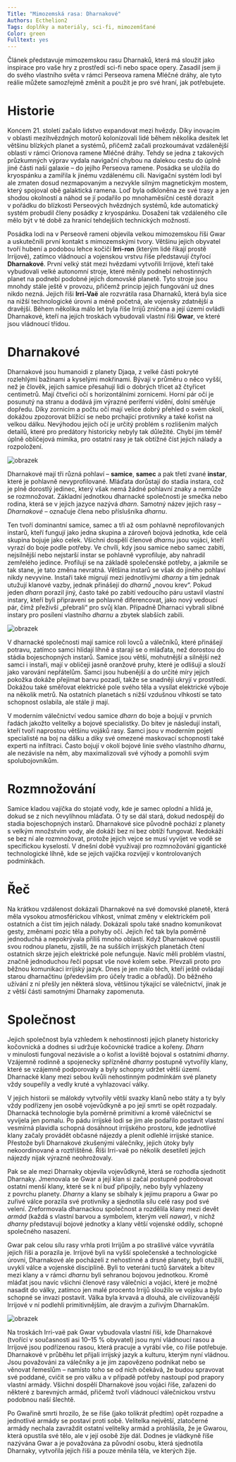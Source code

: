 ```yaml
---
Title: "Mimozemská rasa: Dharnakové"
Authors: Ecthelion2
Tags: doplňky a materiály, sci-fi, mimozemšťané
Color: green
Fulltext: yes
---
```

Článek představuje mimozemskou rasu Dharnaků, která má sloužit jako inspirace pro vaše hry z prostředí sci-fi nebo space opery. Zasadil jsem ji do svého vlastního světa v rámci Perseova ramena Mléčné dráhy, ale tyto reálie můžete samozřejmě změnit a použít je pro své hraní, jak potřebujete.

# Historie

Koncem 21. století začalo lidstvo expandovat mezi hvězdy. Díky inovacím v oblasti mezihvězdných motorů kolonizovali lidé během několika desítek let většinu blízkých planet a systémů, přičemž začali prozkoumávat vzdálenější oblasti v rámci Orionova ramene Mléčné dráhy. Tehdy se jedna z takových průzkumných výprav vydala navigační chybou na dalekou cestu do úplně jiné části naší galaxie – do jejího Perseova ramene. Posádka se uložila do kryospánku a zamířila k jinému vzdálenému cíli. Navigační systém lodi byl ale zmaten dosud nezmapovaným a nezvykle silným magnetickým mostem, který spojoval obě galaktická ramena. Loď byla odkloněna ze své trasy a jen shodou okolností a náhod se jí podařilo po mnohaměsíční cestě dorazit v pořádku do blízkosti Perseových hvězdných systémů, kde automatický systém probudil členy posádky z kryospánku. Dosažení tak vzdáleného cíle mělo být v té době za hranicí tehdejších technických možností.

Posádka lodi na v Perseově rameni objevila velkou mimozemskou říši Gwar a uskutečnili první kontakt s mimozemskými tvory. Většinu jejich obyvatel tvoří hubení a podobou lehce kočičí __Irri-ron__ (kterým lidé říkají prostě Irrijové), zatímco vládnoucí a vojenskou vrstvu říše představují čtyřocí __Dharnakové__. První velký stát mezi hvězdami vytvořili Irrijové, kteří také vybudovali velké autonomní stroje, které měnily podnebí nehostinných planet na podnebí podobné jejich domovské planetě. Tyto stroje jsou mnohdy stále ještě v provozu, přičemž princip jejich fungování už dnes nikdo nezná. Jejich říši __Irri-Vaë__ ale rozvrátila rasa Dharnaků, která byla sice na nižší technologické úrovni a méně početná, ale vojensky zdatnější a dravější. Během několika málo let byla říše Irrijů zničena a její území ovládli Dharnakové, kteří na jejích troskách vybudovali vlastní říši __Gwar__, ve které jsou vládnoucí třídou.

# Dharnakové

Dharnakové jsou humanoidi z planety Djaqa, z velké části pokryté rozlehlými bažinami a kyselými mokřinami. Bývají v průměru o něco vyšší, než je člověk, jejich samice přesahují lidi o dobrých třicet až čtyřicet centimetrů. Mají čtveřici očí s horizontálními zornicemi. Horní pár očí je posunutý na stranu a dodává jim výrazné periferní vidění, dolní směřuje dopředu. Díky zornicím a počtu očí mají velice dobrý přehled o svém okolí, dokážou zpozorovat blížící se nebo prchající protivníky a také kořist na velkou dálku. Nevýhodou jejich očí je určitý problém s rozlišením malých detailů, které pro predátory historicky nebyly tak důležité. Chybí jim téměř úplně obličejová mimika, pro ostatní rasy je tak obtížné číst jejich nálady a rozpoložení.

![obrazek](science-fiction-181902-opt.jpg)

Dharnakové mají tři různá pohlaví – __samice__, __samec__ a pak třetí zvané __instar__, které je pohlavně nevyprofilované. Mláďata dorůstají do stadia instara, což je plně dorostlý jedinec, který však nemá žádné pohlavní znaky a nemůže se rozmnožovat. Základní jednotkou dharnacké společnosti je smečka nebo rodina, která se v jejich jazyce nazývá _dharn_. Samotný název jejich rasy – _Dharnakové_ – označuje člena nebo příslušníka _dharnu_.

Ten tvoří dominantní samice, samec a tři až osm pohlavně neprofilovaných instarů, kteří fungují jako jedna skupina a zároveň bojová jednotka, kde celá skupina bojuje jako celek. Všichni dospělí členové _dharnu_ jsou vojáci, kteří vyrazí do boje podle potřeby. Ve chvíli, kdy jsou samice nebo samec zabiti, nejsilnější nebo nejstarší instar se pohlavně vyprofiluje, aby nahradil zemřelého jedince. Profilují se na základě společenské potřeby, a jakmile se tak stane, je tato změna nevratná. Většina instarů se však do jiného pohlaví nikdy nevyvine. Instaři také migrují mezi jednotlivými _dharny_ a tím jednak utužují klanové vazby, jednak přinášejí do _dharnů_ „novou krev“. Pokud jeden _dharn_ porazil jiný, často také po zabití vedoucího páru ustavil vlastní instary, kteří byli připraveni se pohlavně diferencovat, jako nový vedoucí pár, čímž přeživší „přebrali“ pro svůj klan. Případně Dharnaci vybrali slibné instary pro posílení vlastního _dharnu_ a zbytek slabších zabili.

![obrazek](science-fiction-165504-opt.jpg)

V dharnacké společnosti mají samice roli lovců a válečníků, které přinášejí potravu, zatímco samci hlídají líhně a starají se o mláďata, než dorostou do stádia bojeschopných instarů. Samice jsou větší, mohutnější a silnější než samci i instaři, mají v obličeji jasně oranžové pruhy, které je odlišují a slouží jako varování nepřátelům. Samci jsou hubenější a do určité míry jejich pokožka dokáže přejímat barvu pozadí, takže se snadněji ukryjí v prostředí. Dokážou také směřovat elektrické pole svého těla a vysílat elektrické výboje na několik metrů. Na ostatních planetách s nižší vzdušnou vlhkostí se tato schopnost oslabila, ale stále ji mají.

V moderním válečnictví vedou samice _dharn_ do boje a bojují v prvních řadách jakožto velitelky a bojové specialistky. Do bitev je následují instaři, kteří tvoří naprostou většinu vojáků rasy. Samci jsou v moderním pojetí specialisté na boj na dálku a díky své omezené maskovací schopnosti také experti na infiltraci. Často bojují v okolí bojové linie svého vlastního _dharnu_, ale nezávisle na něm, aby maximalizovali své výhody a pomohli svým spolubojovníkům.

# Rozmnožování

Samice kladou vajíčka do stojaté vody, kde je samec oplodní a hlídá je, dokud se z nich nevylíhnou mláďata. O ty se dál stará, dokud nedospějí do stadia bojeschopných instarů. Dharnakové sice původně pochází z planety s velkým množstvím vody, ale dokáží bez ní bez obtíží fungovat. Nedokáží se bez ní ale rozmnožovat, protože jejich vejce se musí vyvíjet ve vodě se specifickou kyselostí. V dnešní době využívají pro rozmnožování gigantické technologické líhně, kde se jejich vajíčka rozvíjejí v kontrolovaných podmínkách.

# Řeč

Na krátkou vzdálenost dokázali Dharnakové na své domovské planetě, která měla vysokou atmosférickou vlhkost, vnímat změny v elektrickém poli ostatních a číst tím jejich nálady. Dokázali spolu také snadno komunikovat gesty, změnami pozic těla a pohyby očí. Jejich řeč tak byla poměrně jednoduchá a nepokrývala příliš mnoho oblastí. Když Dharnakové opustili svou rodnou planetu, zjistili, že na sušších irrijských planetách čtení ostatních skrze jejich elektrické pole nefunguje. Navíc měli problém vlastní, značně jednoduchou řečí popsat vše nové kolem sebe. Převzali proto pro běžnou komunikaci irrijský jazyk. Dnes je jen málo těch, kteří ještě ovládají starou dharnačtinu (především pro účely tradic a obřadů). Do běžného užívání z ní přešly jen některá slova, většinou týkající se válečnictví, jinak je z větší části samotnými Dharnaky zapomenuta.

# Společnost

Jejich společnost byla vzhledem k nehostinnosti jejich planety historicky kočovnická a dodnes si udržuje kočovnické tradice a kořeny. _Dharn_ v minulosti fungoval nezávisle a o kořist a loviště bojoval s ostatními _dharny_. Vzájemně rodinně a spojenecky spřízněné _dharny_ postupně vytvořily klany, které se vzájemně podporovaly a byly schopny udržet větší území. Dharnacké klany mezi sebou kvůli nehostinným podmínkám své planety vždy soupeřily a vedly kruté a vyhlazovací války.

V jejich historii se málokdy vytvořily větší svazky klanů nebo státy a ty byly vždy podřízeny jen osobě vojevůdkyně a po její smrti se opět rozpadaly. Dharnacká technologie byla poměrně primitivní a kromě válečnictví se vyvíjela jen pomalu. Po pádu irrijské lodi se jim ale podařilo postavit vlastní vesmírná plavidla schopná dosáhnout irrijského prostoru, kde jednotlivé klany začaly provádět občasné nájezdy a plenit odlehlé irrijské stanice. Přestože byli Dharnakové zkušenými válečníky, jejich útoky byly nekoordinované a roztříštěné. Říši Irri-vaë po několik desetiletí jejich nájezdy nijak výrazně neohrožovaly.

Pak se ale mezi Dharnaky objevila vojevůdkyně, která se rozhodla sjednotit Dharnaky. Jmenovala se Gwar a její klan si začal postupně podrobovat ostatní menší klany, které se k ní buď připojily, nebo byly vyhlazeny z povrchu planety. _Dharny_ a klany se sbíhaly k jejímu praporu a Gwar po zuřivé válce porazila své protivníky a sjednotila sílu celé rasy pod své velení. Zreformovala dharnackou společnost a rozdělila klany mezi devět _armád_ (každá s vlastní barvou a symbolem, kterým velí _nawar_), v nichž _dharny_ představují bojové jednotky a klany větší vojenské oddíly, schopné společného nasazení.

Gwar pak celou sílu rasy vrhla proti Irrijům a po strašlivé válce vyvrátila jejich říši a porazila je. Irrijové byli na vyšší společenské a technologické úrovni, Dharnakové ale pocházeli z nehostinné a drsné planety, byli otužilí, uvyklí válce a vojenské disciplíně. Byli to veteráni tuctů šarvátek a bitev mezi klany a v rámci _dharnu_ byli sehranou bojovou jednotkou. Kromě mláďat jsou navíc všichni členové rasy válečníci a vojáci, které je možné nasadit do války, zatímco jen malé procento Irrijů sloužilo ve vojsku a bylo schopné se invazi postavit. Válka byla krvavá a dlouhá, ale civilizovanější Irrijové v ní podlehli primitivnějším, ale dravým a zuřivým Dharnakům.

![obrazek](science-fiction-197815-opt.jpg)

Na troskách Irri-vaë pak Gwar vybudovala vlastní říši, kde Dharnakové (tvořící v současnosti asi 10–15 % obyvatel) jsou nyní vládnoucí rasou a Irrijové jsou podřízenou rasou, která pracuje a vyrábí vše, co říše potřebuje. Dharnakové v průběhu let přijali irrijský jazyk a kulturu, kterým nyní vládnou. Jsou považováni za válečníky a je jim zapovězeno podnikat nebo se věnovat řemeslům – namísto toho se od nich očekává, že budou spravovat své poddané, cvičit se pro válku a v případě potřeby nastoupí pod prapory vlastní armády. Všichni dospělí Dharnakové jsou vojáci říše, zařazeni do některé z barevných armád, přičemž tvoří vládnoucí válečnickou vrstvu podobnou naší šlechtě.

Po Gwařině smrti hrozilo, že se říše (jako tolikrát předtím) opět rozpadne a jednotlivé armády se postaví proti sobě. Velitelka největší, zlatočerné armády nechala zavraždit ostatní velitelky armád a prohlásila, že je Gwarou, která opustila své tělo, ale v její osobě žije dál. Dodnes je vládkyně říše nazývána Gwar a je považována za původní osobu, která sjednotila Dharnaky, vytvořila jejich říši a pouze měnila těla, ve kterých žije.
